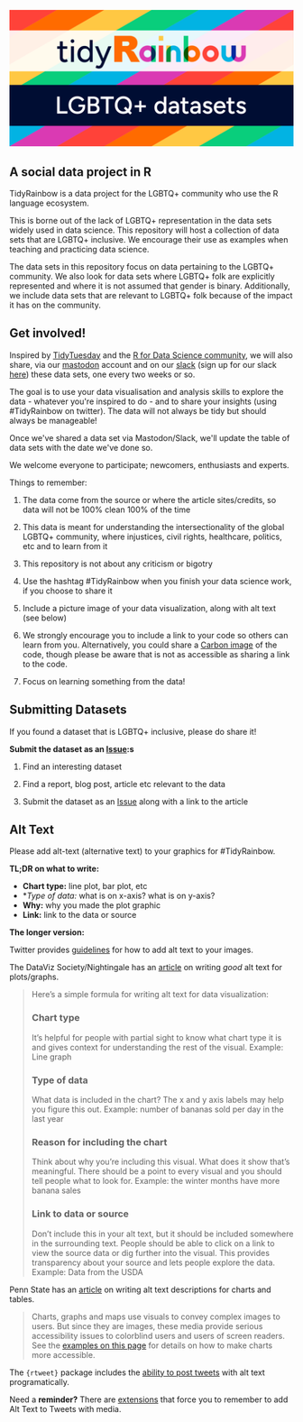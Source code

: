 ![](assets/tidyRainbow.svg) 

## A social data project in R

TidyRainbow is a data project for the LGBTQ+ community who use the R language ecosystem.

This is borne out of the lack of LGBTQ+ representation in the data sets widely used in data science. This repository will host a collection of data sets that are LGBTQ+ inclusive. We encourage their use as examples when teaching and practicing data science.

The data sets in this repository focus on data pertaining to the LGBTQ+ community. We also look for data sets where LGBTQ+ folk are explicitly represented and where it is not assumed that gender is binary. Additionally, we include data sets that are relevant to LGBTQ+ folk because of the impact it has on the community.

## Get involved!

Inspired by [TidyTuesday](https://github.com/rfordatascience/tidytuesday) and the [R for Data Science community](https://www.rfordatasci.com/), we will also share, via our [mastodon](https://tech.lgbt/@rainbowR) account and on our [slack](https://rainbowr.slack.com) (sign up for our slack [here](https://docs.google.com/forms/d/1y7SOWE3IW-fpR_5Cd4mK-CMUpFZ-hvhY4cTj34JqTVE/)) these data sets, one every two weeks or so. 

The goal is to use your data visualisation and analysis skills to explore the data - whatever you're inspired to do - and to share your insights (using #TidyRainbow on twitter). The data will not always be tidy but should always be manageable!

Once we've shared a data set via Mastodon/Slack, we'll update the table of data sets with the date we've done so.

We welcome everyone to participate; newcomers, enthusiasts and experts.

Things to remember:

  1. The data come from the source or where the article sites/credits, so data will not be 100% clean 100% of the time
  
  2. This data is meant for understanding the intersectionality of the global LGBTQ+ community, where injustices, civil rights, healthcare, politics, etc and to learn from it
  
  3. This repository is not about any criticism or bigotry
  
  4. Use the hashtag #TidyRainbow when you finish your data science work, if you choose to share it
  
  5. Include a picture image of your data visualization, along with alt text (see below)
  
  6. We strongly encourage you to include a link to your code so others can learn from you. Alternatively, you could share a [Carbon image](https://carbon.now.sh/) of the code, though please be aware that is not as accessible as sharing a link to the code.
  
  7. Focus on learning something from the data!

## Submitting Datasets

If you found a dataset that is LGBTQ+ inclusive, please do share it!

**Submit the dataset as an [Issue](https://github.com/r-lgbtq/tidyrainbow/issues):s**  

1. Find an interesting dataset  

2. Find a report, blog post, article etc relevant to the data   

3. Submit the dataset as an [Issue](https://github.com/r-lgbtq/tidyrainbow/issues) along with a link to the article  


## Alt Text

Please add alt-text (alternative text) to your graphics for #TidyRainbow. 

**TL;DR on what to write:**

- **Chart type:** line plot, bar plot, etc
- **Type of data:* what is on x-axis? what is on y-axis?
- **Why:** why you made the plot graphic
- **Link:** link to the data or source

**The longer version:**

Twitter provides [guidelines](https://help.twitter.com/en/using-twitter/picture-descriptions) for how to add alt text to your images.

The DataViz Society/Nightingale has an [article](https://medium.com/nightingale/writing-alt-text-for-data-visualization-2a218ef43f81) on writing _good_ alt text for plots/graphs.
> Here’s a simple formula for writing alt text for data visualization:
> ### Chart type
> It’s helpful for people with partial sight to know what chart type it is and gives context for understanding the rest of the visual.
> Example: Line graph
> ### Type of data
> What data is included in the chart? The x and y axis labels may help you figure this out.
> Example: number of bananas sold per day in the last year
> ### Reason for including the chart
> Think about why you’re including this visual. What does it show that’s meaningful. There should be a point to every visual and you should tell people what to look for.
> Example: the winter months have more banana sales
> ### Link to data or source
> Don’t include this in your alt text, but it should be included somewhere in the surrounding text. People should be able to click on a link to view the source data or dig further into the visual. This provides transparency about your source and lets people explore the data.
> Example: Data from the USDA

Penn State has an [article](https://accessibility.psu.edu/images/charts/) on writing alt text descriptions for charts and tables.

> Charts, graphs and maps use visuals to convey complex images to users. But since they are images, these media provide serious accessibility issues to colorblind users and users of screen readers. See the [examples on this page](https://accessibility.psu.edu/images/charts/) for details on how to make charts more accessible.

The `{rtweet}` package includes the [ability to post tweets](https://docs.ropensci.org/rtweet/reference/post_tweet.html) with alt text programatically.

Need a **reminder?** There are [extensions](https://chrome.google.com/webstore/detail/twitter-required-alt-text/fpjlpckbikddocimpfcgaldjghimjiik/related) that force you to remember to add Alt Text to Tweets with media.
